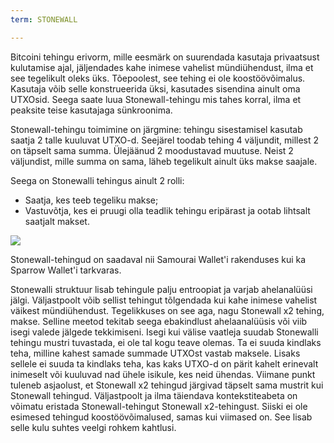 ```yaml
---
term: STONEWALL

---
```

Bitcoini tehingu erivorm, mille eesmärk on suurendada kasutaja privaatsust kulutamise ajal, jäljendades kahe inimese vahelist mündiühendust, ilma et see tegelikult oleks üks. Tõepoolest, see tehing ei ole koostöövõimalus. Kasutaja võib selle konstrueerida üksi, kasutades sisendina ainult oma UTXOsid. Seega saate luua Stonewall-tehingu mis tahes korral, ilma et peaksite teise kasutajaga sünkroonima.

Stonewall-tehingu toimimine on järgmine: tehingu sisestamisel kasutab saatja 2 talle kuuluvat UTXO-d. Seejärel toodab tehing 4 väljundit, millest 2 on täpselt sama summa. Ülejäänud 2 moodustavad muutuse. Neist 2 väljundist, mille summa on sama, läheb tegelikult ainult üks makse saajale.

Seega on Stonewalli tehingus ainult 2 rolli:


- Saatja, kes teeb tegeliku makse;
- Vastuvõtja, kes ei pruugi olla teadlik tehingu eripärast ja ootab lihtsalt saatjalt makset.

![](../../dictionnaire/assets/33.webp)

Stonewall-tehingud on saadaval nii Samourai Wallet'i rakenduses kui ka Sparrow Wallet'i tarkvaras.

Stonewalli struktuur lisab tehingule palju entroopiat ja varjab ahelanalüüsi jälgi. Väljastpoolt võib sellist tehingut tõlgendada kui kahe inimese vahelist väikest mündiühendust. Tegelikkuses on see aga, nagu Stonewall x2 tehing, makse. Selline meetod tekitab seega ebakindlust ahelaanalüüsis või viib isegi valede jälgede tekkimiseni. Isegi kui välise vaatleja suudab Stonewalli tehingu mustri tuvastada, ei ole tal kogu teave olemas. Ta ei suuda kindlaks teha, milline kahest samade summade UTXOst vastab maksele. Lisaks sellele ei suuda ta kindlaks teha, kas kaks UTXO-d on pärit kahelt erinevalt inimeselt või kuuluvad nad ühele isikule, kes neid ühendas. Viimane punkt tuleneb asjaolust, et Stonewall x2 tehingud järgivad täpselt sama mustrit kui Stonewall tehingud. Väljastpoolt ja ilma täiendava kontekstiteabeta on võimatu eristada Stonewall-tehingut Stonewall x2-tehingust. Siiski ei ole esimesed tehingud koostöövõimalused, samas kui viimased on. See lisab selle kulu suhtes veelgi rohkem kahtlusi.